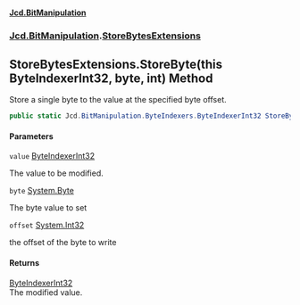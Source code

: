 #### [Jcd.BitManipulation](index.md 'index')
### [Jcd.BitManipulation](Jcd.BitManipulation.md 'Jcd.BitManipulation').[StoreBytesExtensions](Jcd.BitManipulation.StoreBytesExtensions.md 'Jcd.BitManipulation.StoreBytesExtensions')

## StoreBytesExtensions.StoreByte(this ByteIndexerInt32, byte, int) Method

Store a single byte to the value at the specified byte offset.

```csharp
public static Jcd.BitManipulation.ByteIndexers.ByteIndexerInt32 StoreByte(this Jcd.BitManipulation.ByteIndexers.ByteIndexerInt32 value, byte @byte, int offset);
```
#### Parameters

<a name='Jcd.BitManipulation.StoreBytesExtensions.StoreByte(thisJcd.BitManipulation.ByteIndexers.ByteIndexerInt32,byte,int).value'></a>

`value` [ByteIndexerInt32](Jcd.BitManipulation.ByteIndexers.ByteIndexerInt32.md 'Jcd.BitManipulation.ByteIndexers.ByteIndexerInt32')

The value to be modified.

<a name='Jcd.BitManipulation.StoreBytesExtensions.StoreByte(thisJcd.BitManipulation.ByteIndexers.ByteIndexerInt32,byte,int).byte'></a>

`byte` [System.Byte](https://docs.microsoft.com/en-us/dotnet/api/System.Byte 'System.Byte')

The byte value to set

<a name='Jcd.BitManipulation.StoreBytesExtensions.StoreByte(thisJcd.BitManipulation.ByteIndexers.ByteIndexerInt32,byte,int).offset'></a>

`offset` [System.Int32](https://docs.microsoft.com/en-us/dotnet/api/System.Int32 'System.Int32')

the offset of the byte to write

#### Returns
[ByteIndexerInt32](Jcd.BitManipulation.ByteIndexers.ByteIndexerInt32.md 'Jcd.BitManipulation.ByteIndexers.ByteIndexerInt32')  
The modified value.